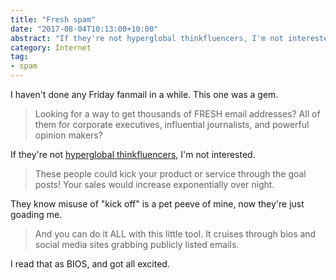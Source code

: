 ```yaml
---
title: "Fresh spam"
date: "2017-08-04T10:13:00+10:00"
abstract: "If they're not hyperglobal thinkfluencers, I'm not interested."
category: Internet
tag:
- spam
---
```

I haven't done any Friday fanmail in a while. This one was a gem.

> Looking for a way to get thousands of FRESH email addresses? All of them for corporate executives, influential journalists, and powerful opinion makers?

If they're not [hyperglobal thinkfluencers], I'm not interested.

> These people could kick your product or service through the goal posts! Your sales would increase exponentially over night.

They know misuse of "kick off" is a pet peeve of mine, now they're just goading me. 

> And you can do it ALL with this little tool. It cruises through bios and social media sites grabbing publicly listed emails.

I read that as BIOS, and got all excited.

[hyperglobal thinkfluencers]: https://twitter.com/ProfJeffJarviss

